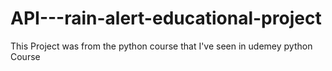 # API---rain-alert-educational-project
This Project was from the python course that I've seen in udemey python Course 

